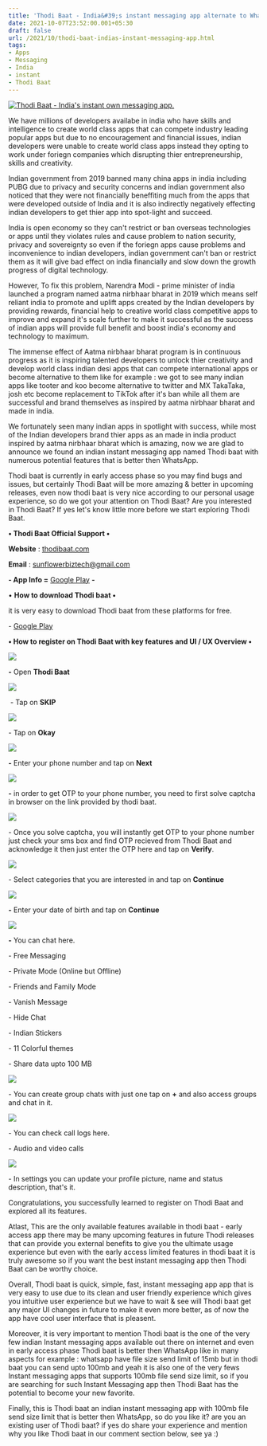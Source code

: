 ```yaml
---
title: 'Thodi Baat - India&#39;s instant messaging app alternate to WhatsApp!'
date: 2021-10-07T23:52:00.001+05:30
draft: false
url: /2021/10/thodi-baat-indias-instant-messaging-app.html
tags: 
- Apps
- Messaging
- India
- instant
- Thodi Baat
---
```


 [![Thodi Baat - India's instant own messaging app.](https://lh3.googleusercontent.com/-dEAlfqwEdns/YV860vnQcxI/AAAAAAAAG4E/YMru5HYEUi85GFmO7ul9wO-wKXxW3R80wCLcBGAsYHQ/s1600/1633630927160758-0.png "Thodi Baat - India's own instant messaging app.")](https://lh3.googleusercontent.com/-dEAlfqwEdns/YV860vnQcxI/AAAAAAAAG4E/YMru5HYEUi85GFmO7ul9wO-wKXxW3R80wCLcBGAsYHQ/s1600/1633630927160758-0.png) 

  

  

We have millions of developers availabe in india who have skills and intelligence to create world class apps that can compete industry leading popular apps but due to no encouragement and financial issues, indian developers were unable to create world class apps instead they opting to work under foriegn companies which disrupting thier entrepreneurship, skills and creativity.

  

Indian government from 2019 banned many china apps in india including PUBG due to privacy and security concerns and indian government also noticed that they were not financially beneffiting much from the apps that were developed outside of India and it is also indirectly negatively effecting indian developers to get thier app into spot-light and succeed.

  

India is open economy so they can't restrict or ban overseas technologies or apps until they violates rules and cause problem to nation security, privacy and sovereignty so even if the foriegn apps cause problems and inconvenience to indian developers, indian government can't ban or restrict them as it will give bad effect on india financially and slow down the growth progress of digital technology.

  

However, To fix this problem, Narendra Modi - prime minister of india launched a program named aatma nirbhaar bharat in 2019 which means self reliant india to promote and uplift apps created by the Indian developers by providing rewards, financial help to creative world class competitive apps to improve and expand it's scale further to make it successful as the success of indian apps will provide full benefit and boost india's economy and technology to maximum.

  

The immense effect of Aatma nirbhaar bharat program is in continuous progress as it is inspiring talented developers to unlock thier creativity and develop world class indian desi apps that can compete international apps or become alternative to them like for example : we got to see many indian apps like tooter and koo become alternative to twitter and MX TakaTaka, josh etc become replacement to TikTok after it's ban while all them are successful and brand themselves as inspired by aatma nirbhaar bharat and made in india.

  

We fortunately seen many indian apps in spotlight with success, while most of the Indian developers brand thier apps as an made in india product inspired by aatma nirbhaar bharat which is amazing, now we are glad to announce we found an indian instant messaging app named Thodi baat with numerous potential features that is better then WhatsApp.

  

Thodi baat is currently in early access phase so you may find bugs and issues, but certainly Thodi Baat will be more amazing & better in upcoming releases, even now thodi baat is very nice according to our personal usage experience, so do we got your attention on Thodi Baat? Are you interested in Thodi Baat? If yes let's know little more before we start exploring Thodi Baat.

  

**• Thodi Baat Official Support •**

**Website** : [thodibaat.com](http://thodibaat.com)

**Email** : [sunflowerbiztech@gmail.com](mailto:sunflowerbiztech@gmail.com)

  

**\- App Info =** [Google Play](https://play.google.com/store/apps/details?id=com.thodibaat) **\-**

  

• **How to download Thodi baat •**

  

it is very easy to download Thodi baat from these platforms for free.

  

\- [Google Play](https://play.google.com/store/apps/details?id=com.thodibaat)

  

**• How to register on Thodi Baat with key features and UI / UX Overview •**

 **[![](https://lh3.googleusercontent.com/-J47pPdplD48/YV86zhNCiJI/AAAAAAAAG4A/qPvrQgMpKI4AyrUb4DKAKrlrLGPCJ5sewCLcBGAsYHQ/s1600/1633630923274030-1.png)](https://lh3.googleusercontent.com/-J47pPdplD48/YV86zhNCiJI/AAAAAAAAG4A/qPvrQgMpKI4AyrUb4DKAKrlrLGPCJ5sewCLcBGAsYHQ/s1600/1633630923274030-1.png)** 

**\-** Open **Thodi Baat**

 **[![](https://lh3.googleusercontent.com/-1OBlTx6jPyM/YV86yng7fII/AAAAAAAAG38/6ifIina8LmY0L1hv8jZgwD5p1r6jubBSgCLcBGAsYHQ/s1600/1633630919459057-2.png)](https://lh3.googleusercontent.com/-1OBlTx6jPyM/YV86yng7fII/AAAAAAAAG38/6ifIina8LmY0L1hv8jZgwD5p1r6jubBSgCLcBGAsYHQ/s1600/1633630919459057-2.png)** 

 - Tap on **SKIP**

  

 [![](https://lh3.googleusercontent.com/-GwfPayY-K6g/YV86xge8WeI/AAAAAAAAG34/9HgLPwDeKykFurWJljE5BkaiKIC5PdXWACLcBGAsYHQ/s1600/1633630915529598-3.png)](https://lh3.googleusercontent.com/-GwfPayY-K6g/YV86xge8WeI/AAAAAAAAG34/9HgLPwDeKykFurWJljE5BkaiKIC5PdXWACLcBGAsYHQ/s1600/1633630915529598-3.png) 

  

\- Tap on **Okay**

 **[![](https://lh3.googleusercontent.com/-PMOm5ggrz8E/YV86w-3Oq6I/AAAAAAAAG30/M3RP0i3EfBgXO9YgjOmNzrhxVcDEz6GNQCLcBGAsYHQ/s1600/1633630911625253-4.png)](https://lh3.googleusercontent.com/-PMOm5ggrz8E/YV86w-3Oq6I/AAAAAAAAG30/M3RP0i3EfBgXO9YgjOmNzrhxVcDEz6GNQCLcBGAsYHQ/s1600/1633630911625253-4.png)** 

**\-** Enter your phone number and tap on **Next**

 **[![](https://lh3.googleusercontent.com/-xKi4xfzArpc/YV86v1siPvI/AAAAAAAAG3w/344sxXLVVx4WG6wAA36Ym6bfSJy4mxKjQCLcBGAsYHQ/s1600/1633630907955126-5.png)](https://lh3.googleusercontent.com/-xKi4xfzArpc/YV86v1siPvI/AAAAAAAAG3w/344sxXLVVx4WG6wAA36Ym6bfSJy4mxKjQCLcBGAsYHQ/s1600/1633630907955126-5.png)** 

**\-** in order to get OTP to your phone number, you need to first solve captcha in browser on the link provided by thodi baat.

  

 [![](https://lh3.googleusercontent.com/-ES0ReFGfa08/YV86u3rfXWI/AAAAAAAAG3s/0LlzT4expqAg9pY3YpdENfwh0MV8fGVbQCLcBGAsYHQ/s1600/1633630904059625-6.png)](https://lh3.googleusercontent.com/-ES0ReFGfa08/YV86u3rfXWI/AAAAAAAAG3s/0LlzT4expqAg9pY3YpdENfwh0MV8fGVbQCLcBGAsYHQ/s1600/1633630904059625-6.png) 

  

  

\- Once you solve captcha, you will instantly get OTP to your phone number just check your sms box and find OTP recieved from Thodi Baat and acknowledge it then just enter the OTP here and tap on **Verify**.

  

 [![](https://lh3.googleusercontent.com/-2DWBIugZuCI/YV86t7bwFJI/AAAAAAAAG3o/VFVoSJ6Rt9QXQQSmI6XsEosvh6KMF0oKwCLcBGAsYHQ/s1600/1633630900208372-7.png)](https://lh3.googleusercontent.com/-2DWBIugZuCI/YV86t7bwFJI/AAAAAAAAG3o/VFVoSJ6Rt9QXQQSmI6XsEosvh6KMF0oKwCLcBGAsYHQ/s1600/1633630900208372-7.png) 

  

\- Select categories that you are interested in and tap on **Continue**

 **[![](https://lh3.googleusercontent.com/-9mxpm6gRRLM/YV86s5zeL-I/AAAAAAAAG3k/1KIshMPvP6Qle_Q64FGf-Jh4tSSUqzBzACLcBGAsYHQ/s1600/1633630896328482-8.png)](https://lh3.googleusercontent.com/-9mxpm6gRRLM/YV86s5zeL-I/AAAAAAAAG3k/1KIshMPvP6Qle_Q64FGf-Jh4tSSUqzBzACLcBGAsYHQ/s1600/1633630896328482-8.png)** 

**\-** Enter your date of birth and tap on **Continue**

 **[![](https://lh3.googleusercontent.com/-vvgcca7tSOk/YV86ryXB44I/AAAAAAAAG3g/fCcy-H0ZYHYI39weTV6OiTu8dOA6EL9zwCLcBGAsYHQ/s1600/1633630892360220-9.png)](https://lh3.googleusercontent.com/-vvgcca7tSOk/YV86ryXB44I/AAAAAAAAG3g/fCcy-H0ZYHYI39weTV6OiTu8dOA6EL9zwCLcBGAsYHQ/s1600/1633630892360220-9.png)** 

  

**\-** You can chat here.

\- Free Messaging 

\- Private Mode (Online but Offline)

\- Friends and Family Mode

\- Vanish Message

\- Hide Chat

\- Indian Stickers

\- 11 Colorful themes

\- Share data upto 100 MB

  

 [![](https://lh3.googleusercontent.com/-cHd9HJa97HU/YV86q2tDkLI/AAAAAAAAG3c/gT73nQXNBmUvKCgkU3EapC63FDYE_IWXACLcBGAsYHQ/s1600/1633630888404247-10.png)](https://lh3.googleusercontent.com/-cHd9HJa97HU/YV86q2tDkLI/AAAAAAAAG3c/gT73nQXNBmUvKCgkU3EapC63FDYE_IWXACLcBGAsYHQ/s1600/1633630888404247-10.png) 

  

\- You can create group chats with just one tap on **+** and also access groups and chat in it.

  

 [![](https://lh3.googleusercontent.com/-WLllXg5pdHs/YV86p3hmrYI/AAAAAAAAG3Y/_NHEtvIcDg8UO295WyfZE2f02WH6Tuv8gCLcBGAsYHQ/s1600/1633630884886860-11.png)](https://lh3.googleusercontent.com/-WLllXg5pdHs/YV86p3hmrYI/AAAAAAAAG3Y/_NHEtvIcDg8UO295WyfZE2f02WH6Tuv8gCLcBGAsYHQ/s1600/1633630884886860-11.png) 

  

  

  

\- You can check call logs here.

\- Audio and video calls

  

 [![](https://lh3.googleusercontent.com/-7wwmpAc0b0A/YV86pDQ7DcI/AAAAAAAAG3U/fYr6SXja2L8fGL9ql2fIg0kELviVaPkqwCLcBGAsYHQ/s1600/1633630878211621-12.png)](https://lh3.googleusercontent.com/-7wwmpAc0b0A/YV86pDQ7DcI/AAAAAAAAG3U/fYr6SXja2L8fGL9ql2fIg0kELviVaPkqwCLcBGAsYHQ/s1600/1633630878211621-12.png) 

  

\- In settings you can update your profile picture, name and status description, that's it.

  

Congratulations, you successfully learned to register on Thodi Baat and explored all its features.

  

Atlast, This are the only available features available in thodi baat - early access app there may be many upcoming features in future Thodi releases that can provide you external benefits to give you the ultimate usage experience but even with the early access limited features in thodi baat it is truly awesome so if you want the best instant messaging app then Thodi Baat can be worthy choice.

  

Overall, Thodi baat is quick, simple, fast, instant messaging app app that is very easy to use due to its clean and user friendly experience which gives you intuitive user experience but we have to wait & see will Thodi baat get any major UI changes in future to make it even more better, as of now the app have cool user interface that is pleasent.

  

Moreover, it is very important to mention Thodi baat is the one of the very few indian Instant messaging apps available out there on internet and even in early access phase Thodi baat is better then WhatsApp like in many aspects for example : whatsapp have file size send limit of 15mb but in thodi baat you can send upto 100mb and yeah it is also one of the very fews Instant messaging apps that supports 100mb file send size limit, so if you are searching for such Instant Messaging app then Thodi Baat has the potential to become your new favorite.

  

Finally, this is Thodi baat an indian instant messaging app with 100mb file send size limit that is better then WhatsApp, so do you like it? are you an existing user of Thodi baat? if yes do share your experience and mention why you like Thodi baat in our comment section below, see ya :)